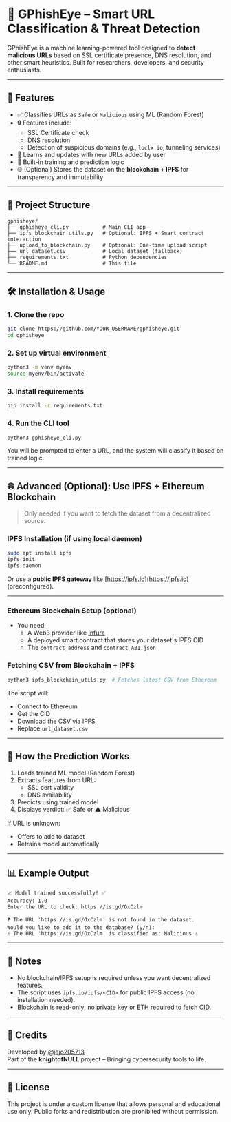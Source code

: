 # 🔐 GPhishEye – Smart URL Classification & Threat Detection

GPhishEye is a machine learning-powered tool designed to **detect malicious URLs** based on SSL certificate presence, DNS resolution, and other smart heuristics. Built for researchers, developers, and security enthusiasts.

---

## 🚀 Features

- ✅ Classifies URLs as `Safe` or `Malicious` using ML (Random Forest)
- 🔒 Features include:
  - SSL Certificate check
  - DNS resolution
  - Detection of suspicious domains (e.g., `loclx.io`, tunneling services)
- 🔄 Learns and updates with new URLs added by user
- 🧠 Built-in training and prediction logic
- 🌐 (Optional) Stores the dataset on the **blockchain + IPFS** for transparency and immutability

---

## 📁 Project Structure

```
gphisheye/
├── gphisheye_cli.py           # Main CLI app
├── ipfs_blockchain_utils.py   # Optional: IPFS + Smart contract interaction
├── upload_to_blockchain.py    # Optional: One-time upload script
├── url_dataset.csv            # Local dataset (fallback)
├── requirements.txt           # Python dependencies
└── README.md                  # This file
```

---

## 🛠️ Installation & Usage

### 1. Clone the repo

```bash
git clone https://github.com/YOUR_USERNAME/gphisheye.git
cd gphisheye
```

### 2. Set up virtual environment

```bash
python3 -m venv myenv
source myenv/bin/activate
```

### 3. Install requirements

```bash
pip install -r requirements.txt
```

### 4. Run the CLI tool

```bash
python3 gphisheye_cli.py
```

You will be prompted to enter a URL, and the system will classify it based on trained logic.

---

## 🌐 Advanced (Optional): Use IPFS + Ethereum Blockchain

> Only needed if you want to fetch the dataset from a decentralized source.

### IPFS Installation (if using local daemon)

```bash
sudo apt install ipfs
ipfs init
ipfs daemon
```

Or use a **public IPFS gateway** like [https://ipfs.io](https://ipfs.io) (preconfigured).

---

### Ethereum Blockchain Setup (optional)

- You need:
  - A Web3 provider like [Infura](https://infura.io)
  - A deployed smart contract that stores your dataset's IPFS CID
  - The `contract_address` and `contract_ABI.json`

### Fetching CSV from Blockchain + IPFS

```bash
python3 ipfs_blockchain_utils.py  # Fetches latest CSV from Ethereum
```

The script will:
- Connect to Ethereum
- Get the CID
- Download the CSV via IPFS
- Replace `url_dataset.csv`

---

## 🤖 How the Prediction Works

1. Loads trained ML model (Random Forest)
2. Extracts features from URL:
   - SSL cert validity
   - DNS availability
3. Predicts using trained model
4. Displays verdict: ✅ Safe or ⚠️ Malicious

If URL is unknown:
- Offers to add to dataset
- Retrains model automatically

---

## 📊 Example Output

```
📈 Model trained successfully! ✅
Accuracy: 1.0
Enter the URL to check: https://is.gd/OxCzlm

❓ The URL 'https://is.gd/OxCzlm' is not found in the dataset.
Would you like to add it to the database? (y/n):
⚠️ The URL 'https://is.gd/OxCzlm' is classified as: Malicious ⚠️
```

---

## 📌 Notes

- No blockchain/IPFS setup is required unless you want decentralized features.
- The script uses `ipfs.io/ipfs/<CID>` for public IPFS access (no installation needed).
- Blockchain is read-only; no private key or ETH required to fetch CID.

---

## 🤝 Credits

Developed by [@jejo205713](https://github.com/jejo205713)  
Part of the **knightofNULL** project – Bringing cybersecurity tools to life.

---

## 📜 License
This project is under a custom license that allows personal and educational use only. Public forks and redistribution are prohibited without permission.
